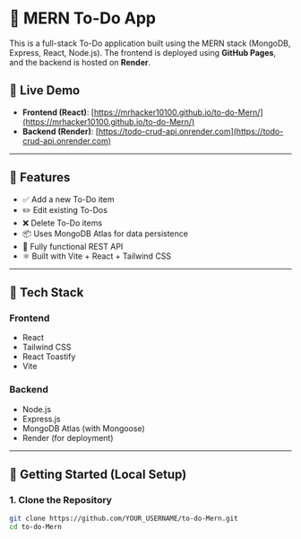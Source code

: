 # 📝 MERN To-Do App

This is a full-stack To-Do application built using the MERN stack (MongoDB, Express, React, Node.js). The frontend is deployed using **GitHub Pages**, and the backend is hosted on **Render**.

## 🔗 Live Demo

- **Frontend (React)**: [https://mrhacker10100.github.io/to-do-Mern/](https://mrhacker10100.github.io/to-do-Mern/)
- **Backend (Render)**: [https://todo-crud-api.onrender.com](https://todo-crud-api.onrender.com)

---

## 📌 Features

- ✅ Add a new To-Do item
- ✏️ Edit existing To-Dos
- ❌ Delete To-Do items
- 📦 Uses MongoDB Atlas for data persistence
- 🔁 Fully functional REST API
- ⚛️ Built with Vite + React + Tailwind CSS

---

## 🧱 Tech Stack

### Frontend
- React
- Tailwind CSS
- React Toastify
- Vite

### Backend
- Node.js
- Express.js
- MongoDB Atlas (with Mongoose)
- Render (for deployment)

---

## 🚀 Getting Started (Local Setup)

### 1. Clone the Repository

```bash
git clone https://github.com/YOUR_USERNAME/to-do-Mern.git
cd to-do-Mern